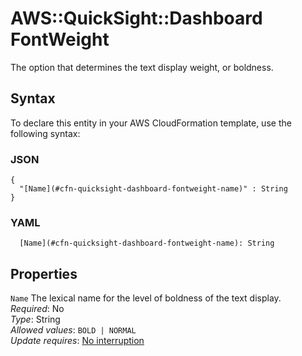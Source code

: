 # AWS::QuickSight::Dashboard FontWeight<a name="aws-properties-quicksight-dashboard-fontweight"></a>

The option that determines the text display weight, or boldness\.

## Syntax<a name="aws-properties-quicksight-dashboard-fontweight-syntax"></a>

To declare this entity in your AWS CloudFormation template, use the following syntax:

### JSON<a name="aws-properties-quicksight-dashboard-fontweight-syntax.json"></a>

```
{
  "[Name](#cfn-quicksight-dashboard-fontweight-name)" : String
}
```

### YAML<a name="aws-properties-quicksight-dashboard-fontweight-syntax.yaml"></a>

```
  [Name](#cfn-quicksight-dashboard-fontweight-name): String
```

## Properties<a name="aws-properties-quicksight-dashboard-fontweight-properties"></a>

`Name`  <a name="cfn-quicksight-dashboard-fontweight-name"></a>
The lexical name for the level of boldness of the text display\.  
*Required*: No  
*Type*: String  
*Allowed values*: `BOLD | NORMAL`  
*Update requires*: [No interruption](https://docs.aws.amazon.com/AWSCloudFormation/latest/UserGuide/using-cfn-updating-stacks-update-behaviors.html#update-no-interrupt)